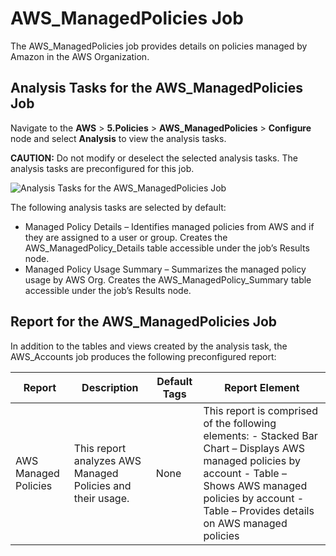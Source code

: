 # AWS_ManagedPolicies Job

The AWS_ManagedPolicies job provides details on policies managed by Amazon in the AWS Organization.

## Analysis Tasks for the AWS_ManagedPolicies Job

Navigate to the **AWS** > **5.Policies** > **AWS_ManagedPolicies** > **Configure** node and select
**Analysis** to view the analysis tasks.

**CAUTION:** Do not modify or deselect the selected analysis tasks. The analysis tasks are
preconfigured for this job.

![Analysis Tasks for the AWS_ManagedPolicies Job](/img/product_docs/accessanalyzer/solutions/aws/policies/managedpoliciesanalysis.webp)

The following analysis tasks are selected by default:

- Managed Policy Details – Identifies managed policies from AWS and if they are assigned to a user
  or group. Creates the AWS_ManagedPolicy_Details table accessible under the job’s Results node.
- Managed Policy Usage Summary – Summarizes the managed policy usage by AWS Org. Creates the
  AWS_ManagedPolicy_Summary table accessible under the job’s Results node.

## Report for the AWS_ManagedPolicies Job

In addition to the tables and views created by the analysis task, the AWS_Accounts job produces the
following preconfigured report:

| Report               | Description                                                | Default Tags | Report Element                                                                                                                                                                                                        |
| -------------------- | ---------------------------------------------------------- | ------------ | --------------------------------------------------------------------------------------------------------------------------------------------------------------------------------------------------------------------- |
| AWS Managed Policies | This report analyzes AWS Managed Policies and their usage. | None         | This report is comprised of the following elements: - Stacked Bar Chart – Displays AWS managed policies by account - Table – Shows AWS managed policies by account - Table – Provides details on AWS managed policies |
